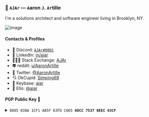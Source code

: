 ### 🚪 `AJAr` — `A`aron `J`. `Ar`tille

I'm a solutions architect and software engineer living in Brooklyn, NY.

![image](https://user-images.githubusercontent.com/612499/134766803-9d5de389-ec56-413c-949c-42f6ef09cdc6.png)

#### Contacts & Profiles

- 👾 Discord: [`AJAr#0001`](https://discordapp.com/users/254277765312806912)
- 🧳 LinkedIn: [in/ajar](https://www.linkedin.com/in/ajar)
- 👨🏻‍💻 Stack Exchange: [AJAr](https://security.stackexchange.com/users/67475/ajar) 
- 👽 reddit: [u/AaronArtille](https://www.reddit.com/u/AaronArtille)
- 🍊 Twitter: [@AaronArtille](https://www.twitter.com/AaronArtille)
- 💘 OkCupid: [Simping69](https://www.youtube.com/watch?v=eBGIQ7ZuuiU)
- 🔐 Keybase: [ajar](https://www.keybase.io/ajar)
- 🎨 Ello: [@ajar](https://ello.co/ajar)

#### PGP Public Key 🤫
<details>
  <summary>
    <code>8885 038A 1CF1 A85F 63FD C665 <b>6DCC 7537 0EEC 63CF</b></code>
  </summary>
  <br>
  
  ```
  -----BEGIN PGP PUBLIC KEY BLOCK-----
  Version: Keybase OpenPGP v2.1.13
  Comment: https://keybase.io/crypto

  xsFNBF9jwdIBEADMdMTcv00ceSszmmz+GmaxVJsUE694Th1vwYsE+A3RfjidVNkI
  E8/h5DMNSrfYFfbwot6S1qXzKV0TOGiIPKg7ZmC4pyj42jtc+nrjvLDhHDVC1uG2
  FU7dfpyHBe81IxsZHAmQ4QCHpbFyQ8b53hdlSkaJY4Ihy+IRX/UxAl/DikLvB6c9
  8gxWecFVcppkgJvx02cLskQES4rydbCEz0v9aXs89cp5sVikv2v9Cp4JyRZCdoL0
  nmlteOjAUABhjH6xQhxWRN8tF/sfK5pFvICj/TgqwxWmG9cJLseSy5pL94Z0vNh1
  xzKA7UepIoj9lcH5ZfqgHJkFJHvRv4xGfoGc9k8LKjyXjBm+nANAySqZBw60Ppgv
  CmjBsWTwAQM23zVR1/Ura5/m0wL01LDLiuUQDuUaUiib7xGTpWrFqn5e+Mph2n6T
  WwHUylHgGBvyRm20v6fkWl2J4s8eU2pRof3YHkppMGa3lAxnJAH+HoDhu3ulgFn/
  Rws7KX0Z9gz6IiTrDaJCrFgnSpIr26xuNGtBF3bp/ymccElL6fmq6J7bh0AFTeid
  UpeJNgsOLM/1tpdsPuseincWC+5ZwXj/Z1s61HxVuh5v6q9a7c8ejTrJgQ1D16XU
  UAo+CZIBcABl7mnYAbkJujAzBvhkLqtmvQ+aQHEL4k6hPmVAKkdZX751FwARAQAB
  zR5BYXJvbiBBcnRpbGxlIDxhYXJvbkBhamFyLm9yZz7CwXQEEwEKAB4FAl9jwdIC
  GwMDCwkHAxUKCAIeAQIXgAMWAgECGQEACgkQbcx1Nw7sY8+/IQ/8DTtJ6e/QD4Vr
  IMKQHx50EMm8cwrSLkP2m/k52FrzpAuzjxG4tEWQRHTgtMDNms62cEJ51yjRCPca
  PstPVIfcfAcqphNgdIO2HPSxIVO+1cozo1S0xKJtaYMxjSE+uXq6Chpe6XA08xL2
  nERbEg9NVlFk6Xas+EDusQHeeyDaVZIsTsxzjboUgbY0qGT4+oLEeLGUQgDqFYvt
  oJTtdhifvSobq5IowC1nuWQ5+ypm2ygDULlnNVKXkUE67RxqQCTWCq2dcCyO5Zne
  wVUxwYLr301f8ESmXUBuH3m3748R02mPYZ9TS8L51uR9Vo8W6ss+HTk8oofGgyMr
  qRAbHvsgGZipSkUWwlW5kd3eVWBxSNdN1W4qc64ieaCCF4TqlD1X3UpM0/1ZjnFi
  ojVsfoJSS2NP0a2zCTG9ZZb/8y3z65BWr0xf2So9cNArHFWYj4Sg1HfnMg/Dgi3X
  fQCE2iERgiShzHcIjznaQgAlcN9jeYyENVNUQ3IMl0bjMI/8KY2SPmkrw1gJ6aMw
  UxGZ6GnnJpoGMh4Juoy5H+ZBzztaHg87GEJOmx2+Hy9o32WTq5G+N0v5igwAnPD2
  5sFD4RF634Sm4W328JVDopZiMRrdKkZh7fSeZctN2ZtXNQy0kC3ORiDQGt4E/Pwv
  G5hAowrfHP08byP/ec+dWCfeHngD2GTOwE0EX2PB0gEIAO2Kt9PE/lgVLHSWlLmb
  9gW10QeZ0cBBT3jdrVEkQsEdVHYHENjiXlJE6tzWfoRUILe59iWqb90kHT0oFb0Y
  pxQR73rIyBa1PC6oEh23k6cQFrcaQfedETKeF1dkki1dOlT6do1mv2OCqAvJ/U8a
  6PxBH4P2m++MPeZdDlE3XyjSMjqrqZTiKO5r/flOc8UD8gnyColL8TaJQRW7RcV5
  p0651kvpCaAfCK2u4mo5nev1WMqjRZKTqJAqZRwY+oQn2NX0Bf8eNghDLt5rds3r
  0GSH/76EjIcy3RfS0qD9byQKOmue9cl0cPb8W2J3NgK9Z+IbayK2yHgMCsPkDXsC
  ytMAEQEAAcLChAQYAQoADwUCX2PB0gUJDwmcAAIbDAEpCRBtzHU3Duxjz8BdIAQZ
  AQoABgUCX2PB0gAKCRCqnQygmG7GsX6CCACYsXwBe47O2yTt04U1r96gc9oF8n0K
  qHJ7OX2cKMTjshyP6TbMiZwLqBN1TSoPZGEzF/siFPxcaQ+QAUSUlXnhRhX4cKVm
  t1G/5tMBnIdT0wxCSIsLlR8r9cW0DRIdc5Klgf7bu1ECiYyh2VrGtK61dllcLdJM
  6hNHCsmIpdgvvg+cCKF1OQFwuYdKgNfAkFz9TAw42oNQGUJFPDtC2tcBqH45yyJo
  jp3MWGSnxPpRhadpc09NUkQIUh9fEWlYi2ee1593GHOzgPKnlKBN4OH2BjASyP4f
  ZA0aOFCq4ACyshhq/Pvw1P5rpRGpPESdy7NqSfx2QqgA9I2Aw9kBDIYpS30P/1Aj
  jI1NahSJGVaFT15q8YskuKymQPriWdWTaHGuFY6X4uihEvv+3e5FNgZv1f3h2hpk
  HhtiB7HIvJw52PM3LJOcG9JKqpSvDMJ1YEmP0z35wBHWq4u5crskJXH/J5RWcpqo
  6gaKOllq9dMWkUkOE1K2sklaOERbxTf94jhYQ6E6fWOcpNDdEd4jO7zjgob/H+o2
  /yuWkWI7M3LdlQne+CEniG38TTDBlRaI+lgSJIr7EbOimvndDpdEeHHPN0rTRdee
  QvhPf4/4Jgirk7FPiqvWmnv2mUVnZVqyBBy6hp9LdxFRgtT2+oiUPlGlF41D/TzU
  O+LN/LszuuXnysCEmT5TFLmPES0BhBzlchuIt35pjcFsNFx9Qmiddmxj6jwdeDDL
  qXOLATqMjrCjuVn9M3Fs/Nly1VM7ucxfUCdYNUYpMDpSQummPfbl5fkfZBclVt56
  zIOGjZp24YkTCG6Hw2p+hAEiGo1ZZZVxHr5MgrKuXvXF3qE8VqJJ8FScRu+p3jAs
  yUICAAPLCwI0J68mnh8niQ8f0k9DVf1DzB6PFK3jiKM9v6Mc+5QTwjM5xc6UQE61
  XqPEFKdZrJImK8lCFHXxNDizIzgNdXtpmYGTH00VtznWAUECF0T7JDAD2J0qWrYe
  cvFCjmbEzwUHjbqPuz5JxITiyFR9JS6POT1inV2ozsBNBF9jwdIBCACsdOay5zqu
  B38m8Cz0T+aiXd8gaiKL3uGLh+vTjxkXyzB5BiGMLKCz7vlp0s1BBTDWNgYDx0aK
  U/9MpONEVSW/zaM+jklBhbZ78jlSJntweHGJAmkID3cA3wMaht90+Q0zD4jJZjF2
  SYMdlTteWPgtdYb2MwfAkijFzf2FmKvQOX6U930Vy4ZhPiCypOhCeu5k7N9x0Kin
  eRSCHB6R9uo9Pfgkdh5o5tK1ir/QcITnhaea6DqVkv68B18PFdGoCARokYtrD47w
  DmPLQ4vZ3jUKexCXcIBGB7JFFdQFJXO1+9oSX9Y3Y+ajeTIPnAUNZw2axg3xHfnr
  oQh64gXvZ0fxABEBAAHCwoQEGAEKAA8FAl9jwdIFCQ8JnAACGyIBKQkQbcx1Nw7s
  Y8/AXSAEGQEKAAYFAl9jwdIACgkQkDpfiO1Lv0/AQwgAgdqUqWyrVNpHkd+3N87m
  ZQr07JheLdWn3DdknoImWXRX3L5hb45y6VCSTmFdrcSri6YvVh4zrt12t3jF/L3m
  p4A2q3Um/nKdqeRLWi8naqGgfmmhG7txKLI+6nEOVRYTa0axk1D+iTzAxxjPNLqW
  24cz9bNc7dObM77c5OXoqiEQGLLJhMvdiA5ZCmVC9AssEfHHFH5znE33CfIixpxo
  Anp9wt7Dey4ajB15N+38UIyZIRoK79s9ZBscWTGtW6sejBlDYmBu5UDrvDwUMQiZ
  1quuhkQP+98u/aldOU1U78MnTiBoPDE3ap+51uIJGCi0yvXsjAxoD9Ssbjvie3Hq
  ceT6D/0Qd0sVtIo1FNDLn5cgl4QkmAHG7/IBiKi4MYzUGJf/LsuxRd0lotGtd1gZ
  as7twRxKhSFUaMvM0a0emTd3LBa9Y7ugJlkQM1QY06QDgV+bQisYGXTr8FIIoD4h
  9+ht749ZeTXzMggEm5uWE7W8eZS752Xr6kY65FRVQ6pSGMNRDaK+HqG4WWs8LHzA
  vbhsYkt9J2qXH+84Zjxe/6GmtI68BJ1s/dkS55hGOkr99OFIxVvYxpMt9Mih6TQ+
  bGNxRLQsLXCq53BjN1a+Gy/xE+gwn1+kVjT5Q0VJzq75qjwDswuiof9iPSxqShCP
  rBGB3EKt63SAH3Ps7hQS0SGZA50WK4uw6qtd6QiYr+lY04XUIna9aJtS1ZQQmrg1
  LN8+8sxQD2SXh50P2H0xhkUAG7Mo/e8aY24Rt0/KiXrO4uOQsQfSOml2MZqP3xXV
  F5MOshOPUjbnycX6Trk2HPf+WKuzzEiOf3t3a46RFR6fN7XaSrlLvXrXFSWTI1DG
  7QpaF4PG8WxZqJT6W5IDzr5MP+mHvu8wgnxs152U4kXtELX3NicWcw2VZi6f3tqa
  vw1cCHL43Ah1sKD+xSjmw+vnSC+DcnWbQdNkHZ/zzOnCiyL8RqImGfIAHoRjcsvW
  sHVCujdhi2EErHwzU15kQFS170Ux+hN0Wa5/hS3UXk/q6mltYg==
  =/hI6
  -----END PGP PUBLIC KEY BLOCK-----
  ```
</details>
